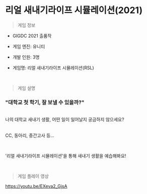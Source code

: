 # 리얼 새내기라이프 시뮬레이션(2021)

> 게임 정보

* GIGDC 2021 출품작

* 게임 엔진: 유니티

* 개발 인원: 3명

* 게임명: 리얼 새내기라이프 시뮬레이션(RSL)

<br>

> 게임 설명

### <b>"대학교 첫 학기, 잘 보낼 수 있을까?"</b>

<br>
나의 대학교 새내기 생활, 어떤 일이 일어날지 궁금하지 않으세요?

<br>

<br>

CC, 동아리, 중간고사 등...

<br>

'리얼 새내기라이프 시뮬레이션'을 통해 새내기 생활을 예습해봐요!


<br>

> 게임 플레이 영상

https://youtu.be/EXeva2_GjsA
